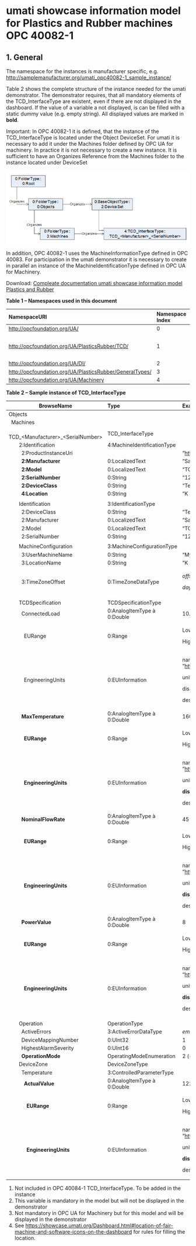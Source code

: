 # umati showcase information model for Plastics and Rubber machines OPC 40082-1

## 1. General
The namespace for the instances is manufacturer specific, e.g. http://samplemanufacturer.org/umati_opc40082-1_sample_instance/

Table 2 shows the complete structure of the instance needed for the umati demonstrator. The demonstrator requires, that all mandatory elements of the TCD_InterfaceType are existent, even if there are not displayed in the dashboard. If the value of a variable a not displayed, is can be filled with a static dummy value (e.g. empty string). All displayed values are marked in **bold**.

Important: In OPC 40082-1 it is defined, that the instance of the TCD_InterfaceType is located under the Object DeviceSet. For umati it is necessary to add it under the Machines folder defined by OPC UA for machinery. In practice it is not necessary to create a new instance. It is sufficient to have an Organizes Reference from the Machines folder to the instance located under DeviceSet

![OPC 40082-1 Overview](../img/PlasticsRubber/PR_40082-1_Overview.png "OPC 40082-1 Overview")

In addition, OPC 40082-1 uses the MachineInformationType defined in OPC 40083. For participation in the umati demonstrator it is necessary to create in parallel an instance of the MachineIdentificationType defined in OPC UA for Machinery.

Download: [Compleate documentation umati showcase information model Plastics and Rubber](https://github.com/umati/Showcase/tree/main/img/PlasticsRubber/PR_40082-1_PDF.pdf)

**Table 1 – Namespaces used in this document**

| **NamespaceURI** | **Namespace Index** | **Example** |
| :- | :- | :- |
| http://opcfoundation.org/UA/ | 0 | 0:NodeVersion |
| http://opcfoundation.org/UA/PlasticsRubber/TCD/ | 1 | Default namespace of OPC 40082-1 --> no prefix used, e.g. TCD_InterfaceType|
| http://opcfoundation.org/UA/DI/ | 2 | 2:DeviceClass |
| http://opcfoundation.org/UA/PlasticsRubber/GeneralTypes/ | 3 | 3:MachineInformationType |
| http://opcfoundation.org/UA/Machinery | 4 | 4:MachineIdentificationType |

**Table 2 – Sample instance of TCD_InterfaceType**

|**BrowseName**|**Type**|**Example Value**|**Remarks**|
| - | :- | :- | :- |
|Objects||||
|&ensp;Machines||||
|&ensp;&ensp;&ensp;TCD_&lt;Manufacturer>_&lt;SerialNumber>|TCD\_InterfaceType|||
|&ensp;&ensp;&ensp;&ensp;2:Identification|4:MachineIdentificationType||1)|
|&ensp;&ensp;&ensp;&ensp;&ensp;2:ProductInstanceUri||“http://samplemanufacturer.com/TCD1234”|2)|
|&ensp;&ensp;&ensp;&ensp;&ensp;**2:Manufacturer**|0:LocalizedText|“Sample Manufacturer”||
|&ensp;&ensp;&ensp;&ensp;&ensp;**2:Model**|0:LocalizedText|“TCD 3000”|3)|
|&ensp;&ensp;&ensp;&ensp;&ensp;**2:SerialNumber**|0:String|“1234”||
|&ensp;&ensp;&ensp;&ensp;&ensp;**2:DeviceClass**|0:String|“Temperature Control Device”||
|&ensp;&ensp;&ensp;&ensp;&ensp;**4:Location**|0:String|“K 14 F42/N 51.260407 E 6.744588”|3), 4)|
|||||
|&ensp;&ensp;&ensp;&ensp;Identification|3:IdentificationType||2)|
|&ensp;&ensp;&ensp;&ensp;&ensp;2:DeviceClass|0:String|“Temperature Control Device”|2)|
|&ensp;&ensp;&ensp;&ensp;&ensp;2:Manufacturer|0:LocalizedText|“Sample Manufacturer”|2)|
|&ensp;&ensp;&ensp;&ensp;&ensp;2:Model|0:LocalizedText|“TCD 3000”|2)|
|&ensp;&ensp;&ensp;&ensp;&ensp;2:SerialNumber|0:String|“1234”|2)|
|||||
|&ensp;&ensp;&ensp;&ensp;MachineConfiguration|3:MachineConfigurationType||2)|
|&ensp;&ensp;&ensp;&ensp;&ensp;3:UserMachineName|0:String|“My TCD”|2)|
|&ensp;&ensp;&ensp;&ensp;&ensp;3:LocationName|0:String|“K 14 F42/N 51.260407 E 6.744588”|2)|
|&ensp;&ensp;&ensp;&ensp;&ensp;3:TimeZoneOffset|0:TimeZoneDataType|<p>*offset*: 0</p><p>*daylightSavingInOffset:* true</p>|2)|
|||||
|&ensp;&ensp;&ensp;&ensp;TCDSpecification|TCDSpecificationType|||
|&ensp;&ensp;&ensp;&ensp;&ensp;ConnectedLoad|0:AnalogItemType à 0:Double|10.2|2)|
|&ensp;&ensp;&ensp;&ensp;&ensp;&ensp;EURange|0:Range|<p>Low: 0</p><p>High: 20</p>|2)|
|&ensp;&ensp;&ensp;&ensp;&ensp;&ensp;EngineeringUnits|0:EUInformation|<p>namespaceUri: “http://www.opcfoundation.org/UA/units/un/cefact”</p><p>unitId: 4937556</p><p>displayName: “kw”</p><p>description: “kilowatt”</p>|2)|
|&ensp;&ensp;&ensp;&ensp;&ensp;**MaxTemperature**|0:AnalogItemType à 0:Double|160||
|&ensp;&ensp;&ensp;&ensp;&ensp;&ensp;**EURange**|0:Range|<p>Low: 0</p><p>High: 200</p>||
|&ensp;&ensp;&ensp;&ensp;&ensp;&ensp;**EngineeringUnits**|0:EUInformation|<p>namespaceUri: “http://www.opcfoundation.org/UA/units/un/cefact”</p><p>unitId: 4408652</p><p>**displayName: “°C”**</p><p>description: “degree Celsius”</p>||
|&ensp;&ensp;&ensp;&ensp;&ensp;**NominalFlowRate**|0:AnalogItemType à 0:Double|45||
|&ensp;&ensp;&ensp;&ensp;&ensp;&ensp;**EURange**|0:Range|<p>Low: 0</p><p>High: 100</p>||
|&ensp;&ensp;&ensp;&ensp;&ensp;&ensp;**EngineeringUnits**|0:EUInformation|<p>namespaceUri: “http://www.opcfoundation.org/UA/units/un/cefact”</p><p>unitId: 19506</p><p>**displayName: “l/min”**</p><p>description: “litre per minute”</p>||
|&ensp;&ensp;&ensp;&ensp;&ensp;**PowerValue**|0:AnalogItemType à 0:Double|8||
|&ensp;&ensp;&ensp;&ensp;&ensp;&ensp;**EURange**|0:Range|<p>Low: 0</p><p>High: 20</p>||
|&ensp;&ensp;&ensp;&ensp;&ensp;&ensp;**EngineeringUnits**|0:EUInformation|<p>namespaceUri: “http://www.opcfoundation.org/UA/units/un/cefact”</p><p>unitId: 4937556</p><p>**displayName: “kw”**</p><p>description: “kilowatt”</p>||
|||||
|&ensp;&ensp;&ensp;&ensp;Operation|OperationType|||
|&ensp;&ensp;&ensp;&ensp;&ensp;ActiveErrors|3:ActiveErrorDataType|*empty array / NULL*|2)|
|&ensp;&ensp;&ensp;&ensp;&ensp;DeviceMappingNumber|0:UInt32|1|2)|
|&ensp;&ensp;&ensp;&ensp;&ensp;HighestAlarmSeverity|0:UInt16|0|2)|
|&ensp;&ensp;&ensp;&ensp;&ensp;**OperationMode**|OperatingModeEnumeration|2 (= NORMAL\_OPERATION)||
|&ensp;&ensp;&ensp;&ensp;DeviceZone|DeviceZoneType|||
|&ensp;&ensp;&ensp;&ensp;&ensp;Temperature|3:ControlledParameterType|||
|&ensp;&ensp;&ensp;&ensp;&ensp;&ensp;**ActualValue**|0:AnalogItemType à 0:Double|122.4||
|&ensp;&ensp;&ensp;&ensp;&ensp;&ensp;&ensp;**EURange**|0:Range|<p>Low: 0</p><p>High: 200</p>||
|&ensp;&ensp;&ensp;&ensp;&ensp;&ensp;&ensp;**EngineeringUnits**|0:EUInformation|<p>namespaceUri: “http://www.opcfoundation.org/UA/units/un/cefact”</p><p>unitId: 4408652</p><p>**displayName: “°C”**</p><p>description: “degree Celsius”</p>||

1)	Not included in OPC 40084-1 TCD_InterfaceType. To be added in the instance
2)	This variable is mandatory in the model but will not be displayed in the demonstrator
3)	Not mandatory in OPC UA for Machinery but for this model and will be displayed in the demonstrator
4)	See https://showcase.umati.org/Dashboard.html#location-of-fair-machine-and-software-icons-on-the-dashboard for rules for filling the location.
